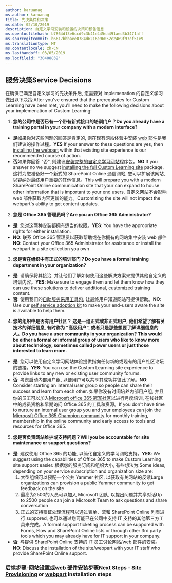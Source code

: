 ```yaml
---
author: karuanag
ms.author: karuanag
title: 先决条件和决策
ms.date: 02/10/2019
description: 自定义学习安装和设置的决策和预备信息
ms.openlocfilehash: b7864d13e6ccd9c3b41e445ea491aed3b3471aff
ms.sourcegitcommit: b6617bbbaee0784d6216e96052c2469f97cf51e9
ms.translationtype: MT
ms.contentlocale: zh-CN
ms.lasthandoff: 03/05/2019
ms.locfileid: "30408832"
---
```

## <a name="service-decisions"></a><span data-ttu-id="74e78-103">服务决策</span><span class="sxs-lookup"><span data-stu-id="74e78-103">Service Decisions</span></span>

<span data-ttu-id="74e78-104">在确保已满足自定义学习的先决条件后, 您需要对 implemenation 的自定义学习做出以下决策:</span><span class="sxs-lookup"><span data-stu-id="74e78-104">After you've ensured that the prerequisites for Custom Learning have been met, you'll need to make the following decisions about your implemenation of Custom Learning:</span></span>

1. <span data-ttu-id="74e78-105">**您的公司中是否已有一个带有新式接口的培训门户？**</span><span class="sxs-lookup"><span data-stu-id="74e78-105">**Do you already have a training portal in your company with a modern interface?**</span></span>

- <span data-ttu-id="74e78-106">**是**如果你对这些问题的回答是肯定的, 则在现有网站体验中[安装 web 部件](installwebpart.md)是我们建议的操作过程。</span><span class="sxs-lookup"><span data-stu-id="74e78-106">**YES** If your answer to these questions are yes, then [installing the webpart](installwebpart.md) within that existing site experience is our recommended course of action.</span></span>
- <span data-ttu-id="74e78-107">**否**如果你回答 "否", 则建议[安装完整的自定义学习网站](installsitepackage.md)程序包。</span><span class="sxs-lookup"><span data-stu-id="74e78-107">**NO** If you answer no we suggest [installing the full Custom Learning site](installsitepackage.md) package.</span></span>  <span data-ttu-id="74e78-108">这将为您准备好一个新式的 SharePoint Online 通信网站, 您可以扩展该网站, 以容纳对最终用户重要的其他信息。</span><span class="sxs-lookup"><span data-stu-id="74e78-108">This will prepare you with a modern SharePoint Online communication site that your can expand to house other information that is important to your end users.</span></span>  <span data-ttu-id="74e78-109">自定义网站不会影响 web 部件获取内容更新的能力。</span><span class="sxs-lookup"><span data-stu-id="74e78-109">Customizing the site will not impact the webpart's ability to get content updates.</span></span> 

2. <span data-ttu-id="74e78-110">**您是 Office 365 管理员吗？**</span><span class="sxs-lookup"><span data-stu-id="74e78-110">**Are you an Office 365 Administrator?**</span></span>

- <span data-ttu-id="74e78-111">**是**: 您对这两种安装都拥有适当的权限。</span><span class="sxs-lookup"><span data-stu-id="74e78-111">**YES**:  You have the appropriate rights for either installation.</span></span>
- <span data-ttu-id="74e78-112">**NO**: 联系 Office 365 管理员以获取帮助或在你拥有的网站集中安装 web 部件</span><span class="sxs-lookup"><span data-stu-id="74e78-112">**NO**: Contact your Office 365 Administrator for assistance or install the webpart in a site collection you own</span></span>

3. <span data-ttu-id="74e78-113">**您是否在组织中有正式的培训部门？**</span><span class="sxs-lookup"><span data-stu-id="74e78-113">**Do you have a formal training department in your organization?**</span></span>

- <span data-ttu-id="74e78-114">**是**: 请确保将其接洽, 并让他们了解如何使用这些解决方案来提供其他自定义的培训内容。</span><span class="sxs-lookup"><span data-stu-id="74e78-114">**YES**:  Make sure to engage them and let them know how they can use these solutions to deliver additional, customized training content.</span></span>
- <span data-ttu-id="74e78-115">**否**: 使用我们的[自助服务采用工具包](driveadoption.md), 让最终用户知道网站可提供帮助。</span><span class="sxs-lookup"><span data-stu-id="74e78-115">**NO**:  Use our [self service adoption kit](driveadoption.md) to make your end-users aware the site is available to help them.</span></span>

4. <span data-ttu-id="74e78-116">**您的组织中是否有用户社区？ 这是一组正式或非正式用户, 他们希望了解有关技术的详细信息, 有时称为 "高级用户", 或者只是那些想要了解详细信息的人。**</span><span class="sxs-lookup"><span data-stu-id="74e78-116">**Do you have a user community in your organization?  This would be either a formal or informal group of users who like to know more about technology, sometimes called power users or just those interested to learn more.**</span></span>

- <span data-ttu-id="74e78-117">**是**: 您可以使用自定义学习网站体验提供指向任何新的或现有的用户社区论坛的链接。</span><span class="sxs-lookup"><span data-stu-id="74e78-117">**YES**:  You can use the Custom Learning site experience to provide links to any new or existing user community forums.</span></span>
- <span data-ttu-id="74e78-118">**否**: 考虑启动内部用户组, 以便用户可以共享其成功并彼此了解。</span><span class="sxs-lookup"><span data-stu-id="74e78-118">**NO**:  Consider starting an internal user group so people can share their success and learn from each other.</span></span>  <span data-ttu-id="74e78-119">如果你没有时间培养内部用户组, 并且你的员工可以加入[Microosft office 365 冠军社区](https://aka.ms/O365Champions)以进行月度培训, 在线社区中的成员资格和早期访问 Office 365 的工具和资源。</span><span class="sxs-lookup"><span data-stu-id="74e78-119">If you don't have time to nurture an internal user group you and your employees can join the [Microosft Office 365 Champion community](https://aka.ms/O365Champions) for monthly training, membership in the online community and early access to tools and resources for Office 365.</span></span>

5.  <span data-ttu-id="74e78-120">**您是否负责网站维护或支持问题？**</span><span class="sxs-lookup"><span data-stu-id="74e78-120">**Will you be accountable for site maintenance or support questions?**</span></span>

- <span data-ttu-id="74e78-121">**是**: 建议使用 Office 365 的功能, 以简化自定义的学习网站支持。</span><span class="sxs-lookup"><span data-stu-id="74e78-121">**YES**: We suggest using the capabilities of Office 365 to make Custom Learning site support easier.</span></span>  <span data-ttu-id="74e78-122">根据您的服务订阅和组织大小, 有些想法为:</span><span class="sxs-lookup"><span data-stu-id="74e78-122">Some ideas, depending on your service subscription and organization size are:</span></span>
    1. <span data-ttu-id="74e78-123">大型组织可以预配一个公共 Yammer 社区, 以获取有关网站的反馈</span><span class="sxs-lookup"><span data-stu-id="74e78-123">Large organizations can provision a public Yammer community to get feedback on the site</span></span>
    2. <span data-ttu-id="74e78-124">最高为2500的人员可以加入 Microsoft 团队, 以提出问题并共享对话</span><span class="sxs-lookup"><span data-stu-id="74e78-124">Up to 2500 people can join a Microsoft Team to ask questions and share conversation</span></span>
    3. <span data-ttu-id="74e78-125">正式的支持票证处理流程可以通过表单、流和 SharePoint Online 列表进行 suppored, 也可以通过您可能已在公司中支持 IT 支持的其他第三方工具来完成。</span><span class="sxs-lookup"><span data-stu-id="74e78-125">A formal support ticketing process can be suppored with Forms, Flow and SharePoint Online lists or through other 3rd party tools which you may already have for IT support in your company.</span></span> 
- <span data-ttu-id="74e78-126">**否**: 与提供 SharePoint Online 支持的 IT 员工讨论网站/web 部件的安装。</span><span class="sxs-lookup"><span data-stu-id="74e78-126">**NO**:  Discuss the installation of the site/webpart with your IT staff who provide SharePoint Online support.</span></span>  

### <a name="next-steps---site-provisioninginstallsitepackagemd-or-webpartinstallwebpartmd-installation-steps"></a><span data-ttu-id="74e78-127">后续步骤-[网站设置](installsitepackage.md)或[web 部件](installwebpart.md)安装步骤</span><span class="sxs-lookup"><span data-stu-id="74e78-127">Next Steps - [Site Provisioning](installsitepackage.md) or [webpart](installwebpart.md) installation steps</span></span>